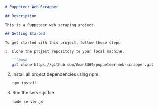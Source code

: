 

```markdown
# Puppeteer Web Scrapper

## Description

This is a Puppeteer web scraping project.

## Getting Started

To get started with this project, follow these steps:

1. Clone the project repository to your local machine.

   ```bash
   git clone https://github.com/AmanS369/puppeteer-web-scrapper.git
   ```

2. Install all project dependencies using npm.

   ```bash
   npm install
   ```

3. Run the server.js file.

   ```bash
   node server.js
   ```

